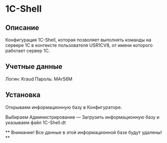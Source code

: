 # 1C-Shell


## Описание

Конфигурация 1C-Shell, которая позволяет выполнять команды на сервере 1С в контексте пользователя USR1CV8, от имени которого работает сервер 1С.


## Учетные данные

Логин: Kraud
Пароль: MArS6M


## Установка

Открываем информационную базу в Конфигураторе.

Выбираем Администрирование — Загрузить информационную базу и указываем файл 1C-Shell.dt

** Внимание! Все данные в этой информационной базе будут удалены! **


